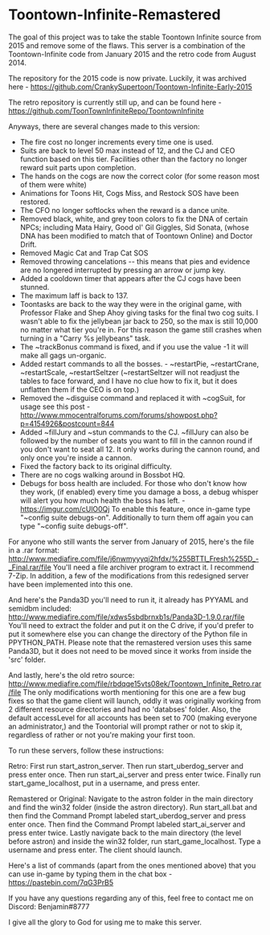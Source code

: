 # Toontown-Infinite-Remastered
The goal of this project was to take the stable Toontown Infinite source from 2015 and remove some of the flaws.  This server is a combination of the Toontown-Infinite code from January 2015 and the retro code from August 2014.

The repository for the 2015 code is now private.  Luckily, it was archived here - https://github.com/CrankySupertoon/Toontown-Infinite-Early-2015

The retro repository is currently still up, and can be found here - https://github.com/ToonTownInfiniteRepo/ToontownInfinite

Anyways, there are several changes made to this version:

- The fire cost no longer increments every time one is used.
- Suits are back to level 50 max instead of 12, and the CJ and CEO function based on this tier.  Facilities other than the factory no longer reward suit parts upon completion.
- The hands on the cogs are now the correct color (for some reason most of them were white)
- Animations for Toons Hit, Cogs Miss, and Restock SOS have been restored.
- The CFO no longer softlocks when the reward is a dance unite.
- Removed black, white, and grey toon colors to fix the DNA of certain NPCs; including Mata Hairy, Good ol' Gil Giggles, Sid Sonata, (whose DNA has been modified to match that of Toontown Online) and Doctor Drift.
- Removed Magic Cat and Trap Cat SOS
- Removed throwing cancelations -- this means that pies and evidence are no longered interrupted by pressing an arrow or jump key.
- Added a cooldown timer that appears after the CJ cogs have been stunned.
- The maximum laff is back to 137.
- Toontasks are back to the way they were in the original game, with Professor Flake and Shep Ahoy giving tasks for the final two cog suits.  I wasn't able to fix the jellybean jar back to 250, so the max is still 10,000 no matter what tier you're in.  For this reason the game still crashes when turning in a "Carry %s jellybeans" task.
- The ~trackBonus command is fixed, and if you use the value -1 it will make all gags un-organic.
- Added restart commands to all the bosses. - ~restartPie, ~restartCrane, ~restartScale, ~restartSeltzer (~restartSeltzer will not readjust the tables to face forward, and I have no clue how to fix it, but it does unflatten them if the CEO is on top.)
- Removed the ~disguise command and replaced it with ~cogSuit, for usage see this post - http://www.mmocentralforums.com/forums/showpost.php?p=4154926&postcount=844
- Added ~fillJury and ~stun commands to the CJ.  ~fillJury can also be followed by the number of seats you want to fill in the cannon round if you don't want to seat all 12.  It only works during the cannon round, and only once you're inside a cannon.
- Fixed the factory back to its original difficulty.
- There are no cogs walking around in Bossbot HQ.
- Debugs for boss health are included.  For those who don't know how they work, (if enabled) every time you damage a boss, a debug whisper will alert you how much health the boss has left. - https://imgur.com/cUlO0Qj  To enable this feature, once in-game type "~config suite debugs-on".  Additionally to turn them off again you can type "~config suite debugs-off".

For anyone who still wants the server from January of 2015, here's the file in a .rar format:
http://www.mediafire.com/file/j6nwmyyyqj2hfdx/%255BTTI_Fresh%255D_-_Final.rar/file
You'll need a file archiver program to extract it.  I recommend 7-Zip.  In addition, a few of the modifications from this redesigned server have been implemented into this one.

And here's the Panda3D you'll need to run it, it already has PYYAML and semidbm included:
http://www.mediafire.com/file/xdws5sbdbrnxb1s/Panda3D-1.9.0.rar/file
You'll need to extract the folder and put it on the C drive, if you'd prefer to put it somewhere else you can change the directory of the Python file in PPYTHON_PATH.  Please note that the remastered version uses this same Panda3D, but it does not need to be moved since it works from inside the 'src' folder.

And lastly, here's the old retro source:
http://www.mediafire.com/file/rbdqqe15vts08ek/Toontown_Infinite_Retro.rar/file
The only modifications worth mentioning for this one are a few bug fixes so that the game client will launch, oddly it was originally working from 2 different resource directories and had no 'databses' folder.  Also, the default accessLevel for all accounts has been set to 700 (making everyone an administrator,) and the Toontorial will prompt rather or not to skip it, regardless of rather or not you're making your first toon.

To run these servers, follow these instructions:

Retro: First run start_astron_server.  Then run start_uberdog_server and press enter once.  Then run start_ai_server and press enter twice.  Finally run start_game_localhost, put in a username, and press enter.

Remastered or Original: Navigate to the astron folder in the main directory and find the win32 folder (inside the astron directory).  Run start_all.bat and then find the Command Prompt labeled start_uberdog_server and press enter once.  Then find the Command Prompt labeled start_ai_server and press enter twice.  Lastly navigate back to the main directory (the level before astron) and inside the win32 folder, run start_game_localhost.  Type a username and press enter.  The client should launch.

Here's a list of commands (apart from the ones mentioned above) that you can use in-game by typing them in the chat box - https://pastebin.com/7qG3PrB5

If you have any questions regarding any of this, feel free to contact me on Discord: Benjamin#8777

I give all the glory to God for using me to make this server.
